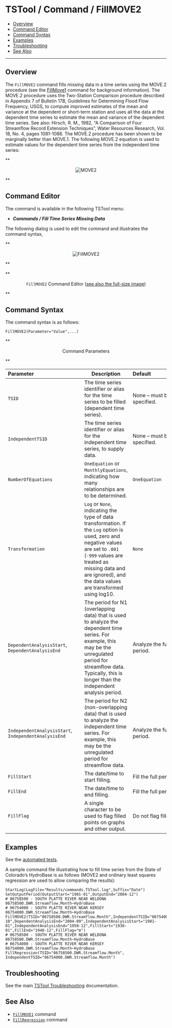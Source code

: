 # TSTool / Command / FillMOVE2 #

*   [Overview](#overview)
*   [Command Editor](#command-editor)
*   [Command Syntax](#command-syntax)
*   [Examples](#examples)
*   [Troubleshooting](#troubleshooting)
*   [See Also](#see-also)

-------------------------

## Overview ##

The `FillMOVE2` command fills missing data in a time series using the MOVE.2 procedure
(see the [FillMove1](../FillMOVE1/FillMOVE1.md) command for background information).
The MOVE.2 procedure uses the Two-Station Comparison procedure described in Appendix 7 of Bulletin 17B,
Guidelines for Determining Flood Flow Frequency, USGS,
to compute improved estimates of the mean and variance at the dependent or short-term station and uses
all the data at the dependent time series to estimate the mean and variance of the dependent time series.
See also:  Hirsch, R. M., 1982, “A Comparison of Four Streamflow Record Extension Techniques”,
Water Resources Research, Vol. 18, No. 4, pages 1081-1088.
The MOVE.2 procedure has been shown to be marginally better than MOVE.1.
The following MOVE.2 equation is used to estimate values for the dependent time series from the independent time series:

**<p style="text-align: center;">
![MOVE2](MOVE2-equation.png)
</p>**

## Command Editor ##

The command is available in the following TSTool menu:

*   ***Commands / Fill Time Series Missing Data***

The following dialog is used to edit the command and illustrates the command syntax,

**<p style="text-align: center;">
![FillMOVE2](FillMOVE2.png)
</p>**

**<p style="text-align: center;">
`FillMOVE2` Command Editor (<a href="../FillMOVE2.png">see also the full-size image</a>)
</p>**

## Command Syntax ##

The command syntax is as follows:

```text
FillMOVE2(Parameter="Value",...)
```
**<p style="text-align: center;">
Command Parameters
</p>**

|**Parameter**&nbsp;&nbsp;&nbsp;&nbsp;&nbsp;&nbsp;&nbsp;&nbsp;&nbsp;&nbsp;&nbsp;&nbsp;&nbsp;&nbsp;&nbsp;&nbsp;&nbsp;&nbsp;&nbsp;&nbsp;&nbsp;&nbsp;&nbsp;&nbsp;&nbsp;&nbsp;&nbsp;&nbsp;&nbsp;&nbsp;&nbsp;&nbsp;&nbsp;|**Description**|**Default**&nbsp;&nbsp;&nbsp;&nbsp;&nbsp;&nbsp;&nbsp;&nbsp;&nbsp;&nbsp;&nbsp;&nbsp;&nbsp;&nbsp;&nbsp;&nbsp;&nbsp;&nbsp;&nbsp;&nbsp;&nbsp;&nbsp;&nbsp;&nbsp;&nbsp;&nbsp;&nbsp;|
|--------------|-----------------|-----------------|
| `TSID` | The time series identifier or alias for the time series to be filled (dependent time series). | None – must be specified. |
| `IndependentTSID` | The time series identifier or alias for the independent time series, to supply data. | None – must be specified. |
| `NumberOfEquations` | `OneEquation` or `MonthlyEquations`, indicating how many relationships are to be determined. | `OneEquation` |
| `Transformation` | `Log` or `None`, indicating the type of data transformation.  If the `Log` option is used, zero and negative values are set to `.001` (`-999` values are treated as missing data and are ignored), and the data values are transformed using log10. | `None` |
| `DependentAnalysisStart`, `DependentAnalysisEnd` | The period for N1 (overlapping data) that is used to analyze the dependent time series.  For example, this may be the unregulated period for streamflow data.  Typically, this is longer than the independent analysis period. | Analyze the full period. |
| `IndependentAnalysisStart`, `IndependentAnalysisEnd` | The period for N2 (non-overlapping data) that is used to analyze the independent time series.  For example, this may be the unregulated period for streamflow data. | Analyze the full period. |
| `FillStart` | The date/time to start filling. | Fill the full period. |
| `FillEnd` | The date/time to end filling. | Fill the full period. |
| `FillFlag` | A single character to be used to flag filled points on graphs and other output. | Do not flag filled data. |

## Examples ##

See the [automated tests](https://github.com/OpenCDSS/cdss-app-tstool-test/tree/master/test/commands/FillMOVE2).

A sample command file illustrating how to fill time series from the State of Colorado’s HydroBase is as follows
(MOVE2 and ordinary least squares regression are used to allow comparing the results):

```
StartLog(LogFile="Results/commands.TSTool.log",Suffix="Date")
SetOutputPeriod(OutputStart="1901-01",OutputEnd="2004-12")
# 06758500 - SOUTH PLATTE RIVER NEAR WELDONA
06758500.DWR.Streamflow.Month~HydroBase
# 06754000 - SOUTH PLATTE RIVER NEAR KERSEY
06754000.DWR.Streamflow.Month~HydroBase
FillMOVE2(TSID="06758500.DWR.Streamflow.Month",IndependentTSID="06754000.DWR.Streamflow.Month",NumberOfEquations=MonthlyEquations,DependentAnalysisStart="1952-10",DependentAnalysisEnd="2004-09",IndependentAnalysisStart="1901-01",IndependentAnalysisEnd="1950-12",FillStart="1930-01",FillEnd="1940-12",FillFlag="m")
# 06758500 - SOUTH PLATTE RIVER NEAR WELDONA
06758500.DWR.Streamflow.Month~HydroBase
# 06754000 - SOUTH PLATTE RIVER NEAR KERSEY
06754000.DWR.Streamflow.Month~HydroBase
FillRegression(TSID="06758500.DWR.Streamflow.Month",
IndependentTSID="06754000.DWR.Streamflow.Month")
```

## Troubleshooting ##

See the main [TSTool Troubleshooting](../../troubleshooting/troubleshooting.md) documentation.

## See Also ##

*   [`FillMOVE1`](../FillMOVE1/FillMOVE1.md) command
*   [`FillRegression`](../FillRegression/FillRegression.md) command
